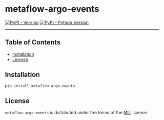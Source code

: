 # metaflow-argo-events

[![PyPI - Version](https://img.shields.io/pypi/v/metaflow-argo-events.svg)](https://pypi.org/project/metaflow-argo-events)
[![PyPI - Python Version](https://img.shields.io/pypi/pyversions/metaflow-argo-events.svg)](https://pypi.org/project/metaflow-argo-events)

-----

## Table of Contents

- [Installation](#installation)
- [License](#license)

## Installation

```console
pip install metaflow-argo-events
```

## License

`metaflow-argo-events` is distributed under the terms of the [MIT](https://spdx.org/licenses/MIT.html) license.
